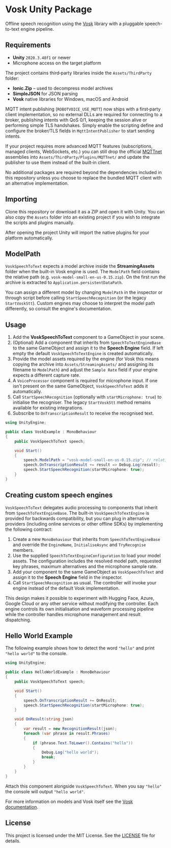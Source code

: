 # Vosk Unity Package

Offline speech recognition using the [Vosk](https://github.com/alphacep/vosk-api) library with a pluggable speech-to-text engine pipeline.

## Requirements

- **Unity** `2020.3.48f1` or newer
- Microphone access on the target platform

The project contains third‑party libraries inside the `Assets/ThirdParty` folder:

- **Ionic.Zip** – used to decompress model archives
- **SimpleJSON** for JSON parsing
- **Vosk** native libraries for Windows, macOS and Android

MQTT intent publishing (`ROBOTVOICE_USE_MQTT`) now ships with a first‑party client implementation, so
no external DLLs are required for connecting to a broker, publishing intents with QoS 0/1, keeping
the session alive or performing simple TLS handshakes. Simply enable the scripting define and
configure the broker/TLS fields in `MqttIntentPublisher` to start sending intents.

If your project requires more advanced MQTT features (subscriptions, managed clients, WebSockets,
etc.) you can still drop the official [MQTTnet](https://github.com/dotnet/MQTTnet) assemblies into
`Assets/ThirdParty/Plugins/MQTTnet/` and update the publisher to use them instead of the built‑in
client.

No additional packages are required beyond the dependencies included in this repository unless you
choose to replace the bundled MQTT client with an alternative implementation.

## Importing

Clone this repository or download it as a ZIP and open it with Unity. You can also copy the `Assets` folder into an existing project if you wish to integrate the scripts and plugins manually.

After opening the project Unity will import the native plugins for your platform automatically.

## ModelPath

`VoskSpeechToText` expects a model archive inside the **StreamingAssets** folder when the built-in Vosk engine is used. The `ModelPath` field contains the relative path (e.g. `vosk-model-small-en-us-0.15.zip`). On the first run the archive is extracted to `Application.persistentDataPath`.

You can assign a different model by changing `ModelPath` in the inspector or through script before calling `StartSpeechRecognition` (or the legacy `StartVoskStt`). Custom engines may choose to interpret the model path differently, so consult the engine's documentation.

## Usage

1. Add the **VoskSpeechToText** component to a GameObject in your scene.
2. (Optional) Add a component that inherits from `SpeechToTextEngineBase` to the same GameObject and assign it to the **Speech Engine** field. If left empty the default `VoskSpeechToTextEngine` is created automatically.
3. Provide the model assets required by the engine (for Vosk this means copying the archive into `Assets/StreamingAssets/` and assigning its filename to `ModelPath`) and adjust the `Sample Rate` field if your engine expects a different capture rate.
4. A `VoiceProcessor` component is required for microphone input. If one isn't present on the same GameObject, `VoskSpeechToText` adds it automatically.
5. Call `StartSpeechRecognition` (optionally with `startMicrophone: true`) to initialise the recogniser. The legacy `StartVoskStt` method remains available for existing integrations.
6. Subscribe to `OnTranscriptionResult` to receive the recognised text.

```csharp
using UnityEngine;

public class VoskExample : MonoBehaviour
{
    public VoskSpeechToText speech;

    void Start()
    {
        speech.ModelPath = "vosk-model-small-en-us-0.15.zip"; // relative to StreamingAssets
        speech.OnTranscriptionResult += result => Debug.Log(result);
        speech.StartSpeechRecognition(startMicrophone: true);
    }
}
```

## Creating custom speech engines

`VoskSpeechToText` delegates audio processing to components that inherit from `SpeechToTextEngineBase`. The built-in
`VoskSpeechToTextEngine` is provided for backwards compatibility, but you can plug in alternative providers (including online
services or other offline SDKs) by implementing the following contract:

1. Create a new `MonoBehaviour` that inherits from `SpeechToTextEngineBase` and override the `EngineName`,
   `InitialiseAsync` and `TryRecognise` members.
2. Use the supplied `SpeechToTextEngineConfiguration` to load your model assets. The configuration includes the resolved
   model path, requested key phrases, maximum alternatives and the microphone sample rate.
3. Add your component to the same GameObject as `VoskSpeechToText` and assign it to the **Speech Engine** field in the
   inspector.
4. Call `StartSpeechRecognition` as usual. The controller will invoke your engine instead of the default Vosk
   implementation.

This design makes it possible to experiment with Hugging Face, Azure, Google Cloud or any other service without modifying
the controller. Each engine controls its own initialisation and waveform processing pipeline while the controller handles
microphone management and result dispatching.

## Hello World Example

The following example shows how to detect the word `"hello"` and print `"hello world"` to the console.

```csharp
using UnityEngine;

public class HelloWorldExample : MonoBehaviour
{
    public VoskSpeechToText speech;

    void Start()
    {
        speech.OnTranscriptionResult += OnResult;
        speech.StartSpeechRecognition(startMicrophone: true);
    }

    void OnResult(string json)
    {
        var result = new RecognitionResult(json);
        foreach (var phrase in result.Phrases)
        {
            if (phrase.Text.ToLower().Contains("hello"))
            {
                Debug.Log("hello world");
                break;
            }
        }
    }
}
```

Attach this component alongside `VoskSpeechToText`. When you say `"hello"` the console will output `"hello world"`.

For more information on models and Vosk itself see the [Vosk documentation](https://github.com/alphacep/vosk-api).

## License

This project is licensed under the MIT License. See the [LICENSE](LICENSE) file for details.
